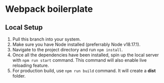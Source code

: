 # Webpack boilerplate

## Local Setup
1. Pull this branch into your system.
2. Make sure you have Node installed (preferrably Node v18.17.1).
3. Navigate to the project directory and run `npm install`.
4. Once all the dependencies have been installed, spin up the local server with `npm run start` command. This command will also enable live reloading feature.
5. For production build, use `npm run build` command. It will create a **dist** folder.
